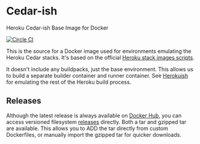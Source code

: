# Cedar-ish
Heroku Cedar-ish Base Image for Docker

[![Circle CI](https://circleci.com/gh/progrium/cedarish.png?style=shield)](https://circleci.com/gh/progrium/cedarish)

This is the source for a Docker image used for environments emulating the Heroku Cedar stacks. It's based on the official [Heroku stack images scripts](https://github.com/heroku/stack-images).

It doesn't include any buildpacks, just the base environment. This allows us to build a separate builder container and runner container. See [Herokuish](https://github.com/gliderlabs/herokuish) for emulating the rest of the Heroku build process.

## Releases

Although the latest release is always available on [Docker Hub](https://registry.hub.docker.com/u/progrium/cedarish/), you can access versioned filesystem [releases](https://github.com/progrium/cedarish/releases) directly. Both a tar and gzipped tar are available. This allows you to ADD the tar directly from custom Dockerfiles, or manually import the gzipped tar for quicker downloads.